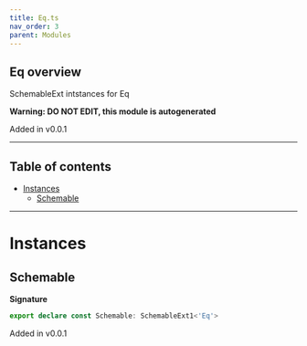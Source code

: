 ```yaml
---
title: Eq.ts
nav_order: 3
parent: Modules
---
```


## Eq overview

SchemableExt intstances for Eq

**Warning: DO NOT EDIT, this module is autogenerated**

Added in v0.0.1

---

<h2 class="text-delta">Table of contents</h2>

- [Instances](#instances)
  - [Schemable](#schemable)

---

# Instances

## Schemable

**Signature**

```ts
export declare const Schemable: SchemableExt1<'Eq'>
```

Added in v0.0.1
